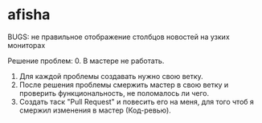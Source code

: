 afisha
======
BUGS: 
не правильное отображение столбцов новостей на узких мониторах

Решение проблем:
0. В мастере не работать.
1. Для каждой проблемы создавать нужно свою ветку. 
2. После решения проблемы смержить мастер в свою ветку и проверить функциональность, не поломалось ли чего.
3. Создать таск "Pull Request" и повесить его на меня, для того чтоб я смержил изменения в мастер (Код-ревью).
